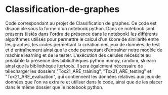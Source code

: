 # Classification-de-graphes

Code correspondant au projet de Classification de graphes. Ce code est disponible sous la forme d'un notebook python. Dans ce notebook sont présents (listés dans l'ordre de présence dans le notebook) les différents algorithmes utilisés pour permettre le calcul d'un score de similarité entre les graphes, les codes permettant la création des jeux de données de test et d'entraînement ainsi que le code permettant d'entraîner notre modèle de machine learning et de le tester. 
  L'exécution des cellules nécessite au préalable la présence des bibliothèques python numpy, random, sklearn ainsi que la bibliothèque itertools. Il sera également nécessaire de télécharger les dossiers "Tox21_ARE_training", "Tox21_ARE_testing" et "Tox21_ARE_evaluation", qui contiennent les données relatives aux jeux de données que l'on va extraire et utiliser dans le code, ainsi que de les placer dans le même dossier que le notebook python. 
